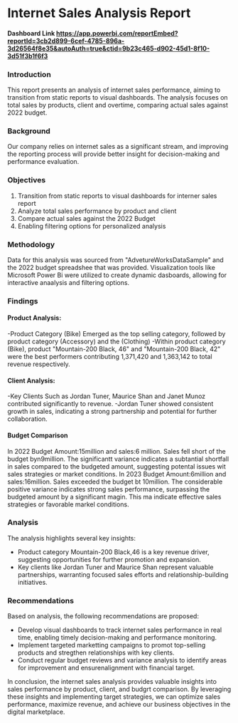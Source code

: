 # Internet Sales Analysis Report

#### Dashboard Link https://app.powerbi.com/reportEmbed?reportId=3cb2d899-6cef-4785-896a-3d26564f8e35&autoAuth=true&ctid=9b23c465-d902-45d1-8f10-3d51f3b1f6f3

### Introduction
This report presents an analysis of internet sales performance, aiming to transition from static reports to visual dashboards. The analysis focuses on total sales by products, client and overtime, comparing actual sales against 2022 budget.

### Background
Our company relies on internet sales as a significant stream, and improving the reporting process will provide better insight for decision-making and performance evaluation.

### Objectives
1. Transition from static reports to visual dashboards for interner sales report
2. Analyze total sales performance by product and client
3. Compare actual sales against the 2022 Budget
4. Enabling filtering options for personalized analysis

### Methodology
Data for this analysis was sourced from "AdvetureWorksDataSample" and the 2022 budget spreadshee that was provided.
Visualization tools like Microsoft Power Bi were utilized to create dynamic dasboards, allowing for interactive anaalysis and filtering options.

### Findings
#### Product Analysis:
-Product Category (Bike) Emerged as the top selling category, followed by product category (Accessory) and the (Clothing)
-Within product category (Bike), product "Mountain-200 Black, 46" and "Mountain-200 Black, 42" were the best 
 performers contributing 1,371,420 and 1,363,142 to total revenue respectively.
#### Client Analysis:
-Key Clients Such as Jordan Tuner, Maurice Shan and Janet Munoz contributed significantly to revenue.
-Jordan Tuner showed consistent growth in sales, indicating a strong partnership and potential for further collaboration.
#### Budget Comparison
In 2022 Budget Amount:15million and sales:6 million. Sales fell short of the budget byn9million.
The significantt variance indicates a subtantial shortfall in sales compared to the budgeted amount, suggesting potental issues wit sales strategies or market conditions.
In 2023 Budget Amount:6million and sales:16million. Sales exceeded the budget bt 10million.
The considerable positive variance indicates strong sales performance, surpassing the budgeted amount by a significant magin. This ma indicate effective sales strategies or favorable markel conditions.

### Analysis
The analysis highlights several key insights:
- Product category Mountain-200 Black,46 is a key revenue driver, suggesting opportunities for further promotion and expansion.
- Key clients like Jordan Tuner and Maurice Shan represent valuable partnerships, warranting focused sales efforts and relationship-building initiatives.

### Recommendations
Based on analysis, the following recommendations are proposed:
- Develop visual dashboards to track internet sales performance in real time, enabling timely decision-making and performance monitoring.
- Implement targeted marketting campaigns to promot top-selling products and stregthen relationships with key clients.
- Conduct regular budget reviews and variance analysis to identify areas for improvement and ensurenalignment with financial target.

In conclusion, the internet sales analysis provides valuable insights into sales performance by product, client, and budgrt comparison. By leveraging these insights and implementing target strategies, we can optimize sales performance, maximize revenue, and achieve our business objectives in the digital marketplace.


